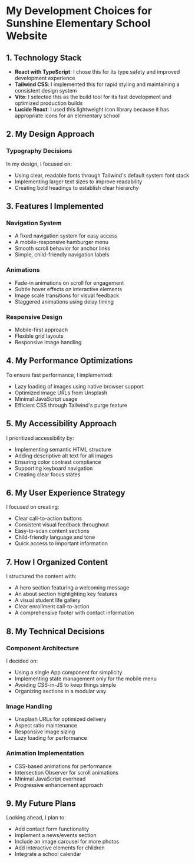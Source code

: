 # My Development Choices for Sunshine Elementary School Website

## 1. Technology Stack
- **React with TypeScript**: I chose this for its type safety and improved development experience
- **Tailwind CSS**: I implemented this for rapid styling and maintaining a consistent design system
- **Vite**: I selected this as the build tool for its fast development and optimized production builds
- **Lucide React**: I used this lightweight icon library because it has appropriate icons for an elementary school

## 2. My Design Approach

### Typography Decisions
In my design, I focused on:
- Using clear, readable fonts through Tailwind's default system font stack
- Implementing larger text sizes to improve readability
- Creating bold headings to establish clear hierarchy

## 3. Features I Implemented

### Navigation System
- A fixed navigation system for easy access
- A mobile-responsive hamburger menu
- Smooth scroll behavior for anchor links
- Simple, child-friendly navigation labels

### Animations
- Fade-in animations on scroll for engagement
- Subtle hover effects on interactive elements
- Image scale transitions for visual feedback
- Staggered animations using delay timing

### Responsive Design
- Mobile-first approach
- Flexible grid layouts
- Responsive image handling

## 4. My Performance Optimizations
To ensure fast performance, I implemented:
- Lazy loading of images using native browser support
- Optimized image URLs from Unsplash
- Minimal JavaScript usage
- Efficient CSS through Tailwind's purge feature

## 5. My Accessibility Approach
I prioritized accessibility by:
- Implementing semantic HTML structure
- Adding descriptive alt text for all images
- Ensuring color contrast compliance
- Supporting keyboard navigation
- Creating clear focus states

## 6. My User Experience Strategy
I focused on creating:
- Clear call-to-action buttons
- Consistent visual feedback throughout
- Easy-to-scan content sections
- Child-friendly language and tone
- Quick access to important information

## 7. How I Organized Content
I structured the content with:
- A hero section featuring a welcoming message
- An about section highlighting key features
- A visual student life gallery
- Clear enrollment call-to-action
- A comprehensive footer with contact information

## 8. My Technical Decisions

### Component Architecture
I decided on:
- Using a single App component for simplicity
- Implementing state management only for the mobile menu
- Avoiding CSS-in-JS to keep things simple
- Organizing sections in a modular way

### Image Handling
- Unsplash URLs for optimized delivery
- Aspect ratio maintenance
- Responsive image sizing
- Lazy loading for performance

### Animation Implementation
- CSS-based animations for performance
- Intersection Observer for scroll animations
- Minimal JavaScript overhead
- Progressive enhancement approach

## 9. My Future Plans
Looking ahead, I plan to:
- Add contact form functionality
- Implement a news/events section
- Include an image carousel for more photos
- Add interactive elements for children
- Integrate a school calendar
